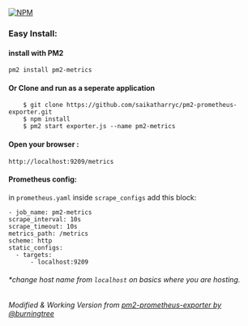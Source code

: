 
[![NPM](https://nodei.co/npm/pm2-metrics.png?downloads=true)](https://nodei.co/npm/pm2-metrics/)

### Easy Install:
#### install with PM2

```
pm2 install pm2-metrics
```

#### Or Clone and run as a seperate application
```shell
    $ git clone https://github.com/saikatharryc/pm2-prometheus-exporter.git
    $ npm install
    $ pm2 start exporter.js --name pm2-metrics
```



####  Open your browser : 
```shell
http://localhost:9209/metrics
```

#### Prometheus config:
in `prometheus.yaml`
 inside `scrape_configs` add this block:

    - job_name: pm2-metrics
    scrape_interval: 10s
    scrape_timeout: 10s
    metrics_path: /metrics
    scheme: http
    static_configs:
      - targets:
          - localhost:9209

###### *change host name from `localhost` on basics where you are hosting.
###### Modified & Working Version from  [pm2-prometheus-exporter by @burningtree](https://github.com/burningtree/pm2-prometheus-exporter)